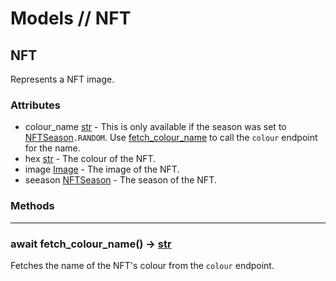 # Models // NFT

## NFT
Represents a NFT image.

### Attributes
- colour_name [str] - This is only available if the season was set to [NFTSeason]``.RANDOM``. Use [fetch_colour_name](nft.md#await-fetch_colour_name---str) to call the ``colour`` endpoint for the name.
- hex [str] - The colour of the NFT.
- image [Image](image.md#image) - The image of the NFT.
- seeason [NFTSeason] - The season of the NFT.

### Methods
---

### await fetch_colour_name() -> [str]
Fetches the name of the NFT's colour from the ``colour`` endpoint.


[str]: https://docs.python.org/3/library/stdtypes.html#str
[int]: https://docs.python.org/3/library/functions.html#int
[dict]: https://docs.python.org/3/library/functions.html#func-dict
[list]: https://docs.python.org/3/library/functions.html#func-list
[bool]: https://docs.python.org/3/library/functions.html#bool
[tuple]: https://docs.python.org/3/library/stdtypes.html#tuple
[Optional]: https://docs.python.org/3/library/typing.html#typing.Optional
[Union]: https://docs.python.org/3/library/typing.html#typing.Union
[NFTSeason]: enums.md#nftseason